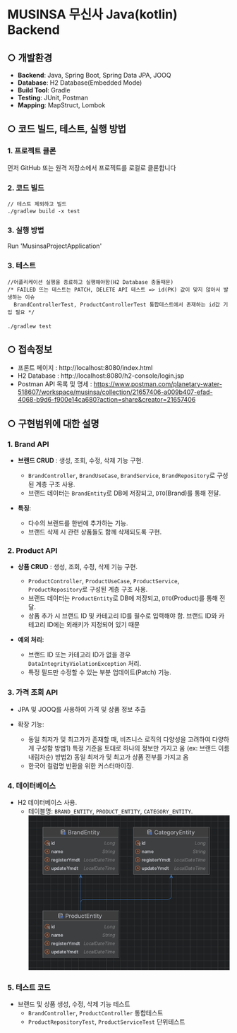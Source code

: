 # MUSINSA 무신사 Java(kotlin) Backend

## ○ 개발환경
- **Backend**: Java, Spring Boot, Spring Data JPA, JOOQ
- **Database**: H2 Database(Embedded Mode)
- **Build Tool**: Gradle
- **Testing**: JUnit, Postman
- **Mapping**: MapStruct, Lombok


## ○ 코드 빌드, 테스트, 실행 방법
### 1. 프로젝트 클론
먼저 GitHub 또는 원격 저장소에서 프로젝트를 로컬로 클론합니다

### 2. 코드 빌드
```
// 테스트 제외하고 빌드
./gradlew build -x test
```

### 3. 실행 방법
Run 'MusinsaProjectApplication'

### 3. 테스트
```
//어플리케이션 실행을 종료하고 실행해야함(H2 Database 충돌때문)
/* FAILED 뜨는 테스트는 PATCH, DELETE API 테스트 => id(PK) 값이 맞지 않아서 발생하는 이슈
  BrandControllerTest, ProductControllerTest 통합테스트에서 존재하는 id값 기입 필요 */

./gradlew test 
```

## ○ 접속정보
- 프론트 페이지 : http://localhost:8080/index.html
- H2 Database : http://localhost:8080/h2-console/login.jsp
- Postman API 목록 및 명세 : https://www.postman.com/planetary-water-518607/workspace/musinsa/collection/21657406-a009b407-efad-4068-b9d6-f900e14ca680?action=share&creator=21657406


## ○ 구현범위에 대한 설명
### 1. Brand API
- **브랜드 CRUD** : 생성, 조회, 수정, 삭제 기능 구현.
    - `BrandController`, `BrandUseCase`, `BrandService`, `BrandRepository`로 구성된 계층 구조 사용.
    - 브랜드 데이터는 `BrandEntity`로 DB에 저장되고, `DTO`(Brand)를 통해 전달.

- **특징**:
    - 다수의 브랜드를 한번에 추가하는 기능.
    - 브랜드 삭제 시 관련 상품들도 함께 삭제되도록 구현.

### 2. Product API
- **상품 CRUD** : 생성, 조회, 수정, 삭제 기능 구현.
  - `ProductController`, `ProductUseCase`, `ProductService`, `ProductRepository`로 구성된 계층 구조 사용.
  - 브랜드 데이터는 `ProductEntity`로 DB에 저장되고, `DTO`(Product)를 통해 전달.
  - 상품 추가 시 브랜드 ID 및 카테고리 ID를 필수로 입력해야 함. 브랜드 ID와 카테고리 ID에는 외래키가 지정되어 있기 때문

- **예외 처리**:
    - 브랜드 ID 또는 카테고리 ID가 없을 경우 `DataIntegrityViolationException` 처리.
    - 특정 필드만 수정할 수 있는 부분 업데이트(Patch) 기능.

### 3. 가격 조회 API
- JPA 및 JOOQ를 사용하여 가격 및 상품 정보 추출

- 확장 기능:
    - 동일 최저가 및 최고가가 존재할 때, 비즈니스 로직의 다양성을 고려하여 다양하게 구성함
      방법1) 특정 기준을 토대로 하나의 정보만 가지고 옴
          (ex: 브랜드 이름 내림차순)
      방법2) 동일 최저가 및 최고가 상품 전부를 가지고 옴
    - 한국어 컬럼명 반환을 위한 커스터마이징.

### 4. 데이터베이스
- H2 데이터베이스 사용.
    - 테이블명: `BRAND_ENTITY`, `PRODUCT_ENTITY`, `CATEGORY_ENTITY`.
  ![img.png](DBdiagram.png)

### 5. 테스트 코드
- 브랜드 및 상품 생성, 수정, 삭제 기능 테스트
    - `BrandController`, `ProductController` 통합테스트
    - `ProductRepositoryTest`, `ProductServiceTest` 단위테스트
    
